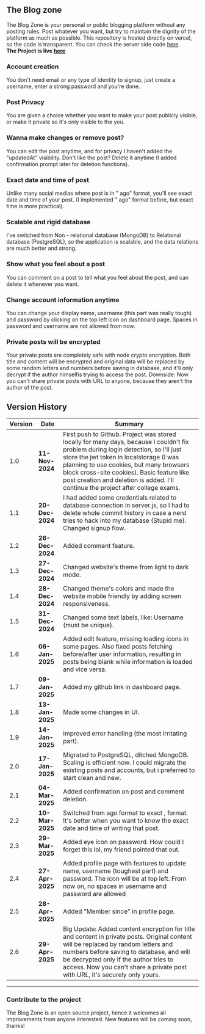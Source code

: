 ## The Blog zone
The Blog Zone is your personal or public blogging platform without any posting rules. Post whatever you want, but try to maintain the dignity of the platform as much as possible. This repository is hosted directly on vercel, so the code is transparent. You can check the server side code <a href="https://github.com/nitin-is-me/the-blog-zone-server/">here</a>. <br>
**The Project is live <a href="https://the-blog-zone.vercel.app">here</a>**
### Account creation
You don't need email or any type of identity to signup, just create a username, enter a strong password and you're done.
### Post Privacy
You are given a choice whether you want to make your post publicly visible, or make it private so it's only visible to the you.
### Wanna make changes or remove post?
You can edit the post anytime, and for privacy I haven't added the "updatedAt" visibility. Don't like the post? Delete it anytime (I added confirmation prompt later for deletion functions).
### Exact date and time of post
Unlike many social medias where post is in "<time> ago" format, you'll see exact date and time of your post. (I implemented "<time> ago" format before, but exact time is more practical).
### Scalable and rigid database
I've switched from Non - relational database (MongoDB) to Relational database (PostgreSQL), so the application is scalable, and the data relations are much better and strong.
### Show what you feel about a post
You can comment on a post to tell what you feel about the post, and can delete it whenever you want.

### Change account information anytime
You can change your display name, username (this part was really tough) and password by clicking on the top left icon on dashboard page. Spaces in password and username are not allowed from now.

### Private posts will be encrypted
Your private posts are completely safe with node crypto encryption. Both title and content will be encrypted and original data will be replaced by some random letters and numbers before saving in database, and it'll only decrypt if the author himselfis trying to access the post. Downside: Now you can't share private posts with URL to anyone, because they aren't the author of the post. 

## Version History
| Version | Date       | Summary         |
|---------|------------|-----------------|
|1.0      | **11-Nov-2024** | First push to Github. Project was stored locally for many days, because I couldn't fix problem during login detection, so I'll just store the jwt token in localstorage (I was planning to use cookies, but many browsers block cross-site cookies). Basic feature like post creation and deletion is added. I'll continue the project after college exams. |
|1.1      | **20-Dec-2024** | I had added some credentials related to database connection in server.js, so I had to delete whole commit history in case a nerd tries to hack into my database (Stupid me). Changed signup flow. |
|1.2      | **26-Dec-2024** | Added comment feature. |
|1.3      | **27-Dec-2024** | Changed website's theme from light to dark mode. |
|1.4      | **28-Dec-2024** | Changed theme's colors and made the website mobile friendly by adding screen responsiveness. |
|1.5      | **31-Dec-2024** | Changed some text labels, like: Username (must be unique). |
|1.6      | **06-Jan-2025** | Added edit feature, missing loading icons in some pages. Also fixed posts fetching before/after user information, resulting in posts being blank while information is loaded and vice versa. |
|1.7      | **09-Jan-2025** | Added my github link in dashboard page. |
|1.8      | **13-Jan-2025** | Made some changes in UI. |
|1.9      | **14-Jan-2025** | Improved error handling (the most irritating part). |
|2.0      | **17-Jan-2025** | Migrated to PostgreSQL, ditched MongoDB. Scaling is efficient now. I could migrate the existing posts and accounts, but i preferred to start clean and new. |
|2.1      | **04-Mar-2025** | Added confirmation on post and comment deletion. |
|2.2      | **10-Mar-2025** | Switched from <time>ago format to exact <date>,<time> format. It's better when you want to know the exact date and time of writing that post. |
|2.3      | **29-Mar-2025** | Added eye icon on password. How could I forget this lol, my friend pointed that out. |
|2.4      | **27-Apr-2025** | Added profile page with features to update name, username (toughest part) and password. The icon will be at top left. From now on, no spaces in username and password are allowed |
|2.5      | **28-Apr-2025** | Added "Member since" in profile page. |
|2.6      | **29-Apr-2025** | Big Update: Added content encryption for title and content in private posts. Original content will be replaced by random letters and numbers before saving to database, and will be decrypted only if the author tries to access. Now you can't share a private post with URL, it's securely only yours. |

--------------
### Contribute to the project
The Blog Zone is an open source project, hence it welcomes all improvements from anyone interested. New features will be coming soon, thanks!
